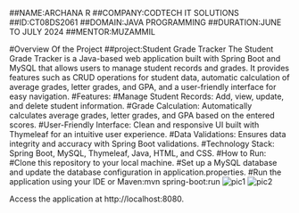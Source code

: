 ##NAME:ARCHANA R
##COMPANY:CODTECH IT SOLUTIONS
##ID:CT08DS2061
##DOMAIN:JAVA PROGRAMMING
##DURATION:JUNE TO JULY 2024
##MENTOR:MUZAMMIL

#Overview Of the Project
##project:Student Grade Tracker
The Student Grade Tracker is a Java-based web application built with Spring Boot and MySQL that allows users to manage student records and grades.
It provides features such as CRUD operations for student data, automatic calculation of average grades, letter grades, and GPA, and a user-friendly interface 
for easy navigation.
#Features:
#Manage Student Records: Add, view, update, and delete student information.
#Grade Calculation: Automatically calculates average grades,
letter grades, and GPA based on the entered scores.
#User-Friendly Interface: Clean and responsive UI built with Thymeleaf for an intuitive user experience.
#Data Validations: Ensures data integrity and accuracy with Spring Boot validations.
#Technology Stack: Spring Boot, MySQL, Thymeleaf, Java, HTML, and CSS.
#How to Run:
#Clone this repository to your local machine.
#Set up a MySQL database and update the database configuration in application.properties.
#Run the application using your IDE or Maven:mvn spring-boot:run
![pic1](https://github.com/Ar1222/StudentGradeTracker/assets/144251095/aec4d124-1d39-4766-a473-ce74b75f010c)
![pic2](https://github.com/Ar1222/StudentGradeTracker/assets/144251095/25310f24-b898-4deb-988c-c0798f88ce77)

Access the application at http://localhost:8080.




